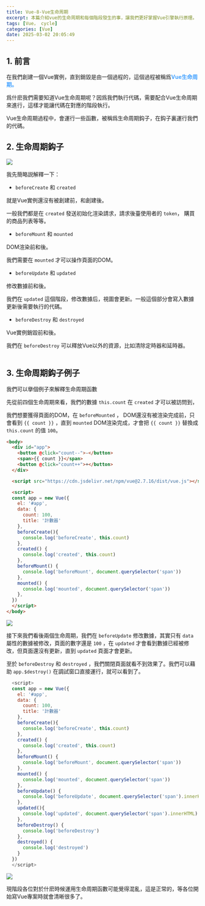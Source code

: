 ```yaml
---
title: Vue-8-Vue生命周期
excerpt: 本篇介紹vue的生命周期和每個階段發生的事，讓我們更好掌握Vue引擎執行原理。
tags: [Vue， cycle]
categories: [Vue]
date: 2025-03-02 20:05:49
---
```



## 1. 前言
在我們創建一個Vue實例，直到銷毀是由一個過程的，這個過程被稱爲<font color="	#46A3FF">**Vue生命周期。**</font>

爲什麽我們需要知道Vue生命周期呢？因爲我們執行代碼，需要配合Vue生命周期來進行，這樣才能讓代碼在對應的階段執行。

Vue生命周期過程中，會運行一些函數，被稱爲生命周期鈎子，在鈎子裏運行我們的代碼。

## 2. 生命周期鈎子 

![](/img/Vue/Vue-8-1.png) 

我先簡略説解釋一下：

- `beforeCreate` 和 `created`

就是Vue實例還沒有被創建前，和創建後。

一般我們都是在 `created` 發送初始化渲染請求，請求後臺使用者的 `token`， 購買的商品列表等等。

- `beforeMount` 和 `mounted`

DOM渲染前和後。

我們需要在 `mounted` 才可以操作頁面的DOM。

- `beforeUpdate` 和 `updated`

修改數據前和後。

我們在 `updated` 這個階段，修改數據后，視圖會更新。一般這個部分會寫入數據更新後需要執行的代碼。


- `beforeDestroy` 和 `destroyed`

Vue實例銷毀前和後。

我們在 `beforeDestroy` 可以釋放Vue以外的資源，比如清除定時器和延時器。
<br><br>


## 3. 生命周期鈎子例子 
我們可以擧個例子來解釋生命周期函數
<br>

先從前四個生命周期來看，我們的數據 `this.count` 在 `created` 才可以被訪問到，

我們想要獲得頁面的DOM，在 `beforeMounted` ， DOM還沒有被渲染完成前，只會看到 `{{ count }}` ，直到 `mounted` DOM渲染完成，才會把 `{{ count }}` 替換成 `this.count` 的值 `100`。

```html
<body>  
  <div id="app">
    <button @click="count--">-</button>
    <span>{{ count }}</span>
    <button @click="count++">+</button>
  </div>

  <script src="https://cdn.jsdelivr.net/npm/vue@2.7.16/dist/vue.js"></script>

  <script>
  const app = new Vue({
    el: '#app',
    data: {
      count: 100,
      title: '計數器'
    },
    beforeCreate(){
      console.log('beforeCreate', this.count)
    },
    created() {
      console.log('created', this.count)
    },
    beforeMount() {
      console.log('beforeMount', document.querySelector('span'))
    },
    mounted() {
      console.log('mounted', document.querySelector('span'))
    },
  })
  </script>
</body>
```

![](/img/Vue/Vue-8-2.png) 
<br>

接下來我們看後兩個生命周期，我們在 `beforeUpdate` 修改數據，其實只有 `data` 屬性的數據被修改，頁面的數字還是 `100` ，在 `updated` 才會看到數據已經被修改，但頁面還沒有更新，直到 `updated` 頁面才會更新。

至於 `beforeDestroy` 和 `destroyed` ，我們關閉頁面就看不到效果了。我們可以藉助 `app.$destroy()` 在調試窗口直接運行，就可以看到了。

```js
  <script>
  const app = new Vue({
    el: '#app',
    data: {
      count: 100,
      title: '計數器'
    },
    beforeCreate(){
      console.log('beforeCreate', this.count)
    },
    created() {
      console.log('created', this.count)
    },
    beforeMount() {
      console.log('beforeMount', document.querySelector('span'))
    },
    mounted() {
      console.log('mounted', document.querySelector('span'))
    },
    beforeUpdate() {
      console.log('beforeUpdate', document.querySelector('span').innerHTML)
    },
    updated(){
      console.log('updated', document.querySelector('span').innerHTML)
    },
    beforeDestroy() {
      console.log('beforeDestroy')
    },
    destroyed() {
      console.log('destroyed')
    }
  })
  </script>
```

![](/img/Vue/Vue-8-3.png) 
<br>

現階段各位對於什麽時候運用生命周期函數可能覺得混亂，這是正常的，等各位開始寫Vue專案時就會清晰很多了。
<br>



